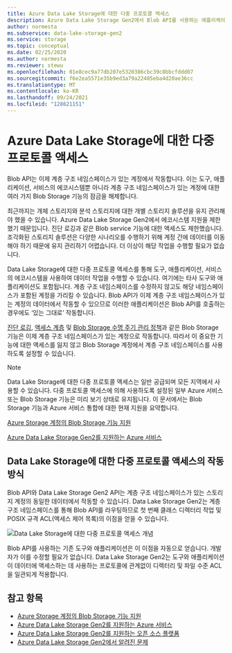 ```yaml
---
title: Azure Data Lake Storage에 대한 다중 프로토콜 액세스
description: Azure Data Lake Storage Gen2에서 Blob API를 사용하는 애플리케이션 및 Blob API를 사용합니다.
author: normesta
ms.subservice: data-lake-storage-gen2
ms.service: storage
ms.topic: conceptual
ms.date: 02/25/2020
ms.author: normesta
ms.reviewer: stewu
ms.openlocfilehash: 01e8cec9a77db207e5320386cbc39c8bbcfddd07
ms.sourcegitcommit: f6e2ea5571e35b9ed3a79a22485eba4d20ae36cc
ms.translationtype: MT
ms.contentlocale: ko-KR
ms.lasthandoff: 09/24/2021
ms.locfileid: "128621151"
---
```

# <a name="multi-protocol-access-on-azure-data-lake-storage"></a>Azure Data Lake Storage에 대한 다중 프로토콜 액세스

Blob API는 이제 계층 구조 네임스페이스가 있는 계정에서 작동합니다. 이는 도구, 애플리케이션, 서비스의 에코시스템뿐 아니라 계층 구조 네임스페이스가 있는 계정에 대한 여러 가지 Blob Storage 기능의 잠금을 해제합니다.

최근까지는 개체 스토리지와 분석 스토리지에 대한 개별 스토리지 솔루션을 유지 관리해야 했을 수 있습니다. Azure Data Lake Storage Gen2에서 에코시스템 지원을 제한했기 때문입니다. 진단 로깅과 같은 Blob service 기능에 대한 액세스도 제한했습니다. 조각화된 스토리지 솔루션은 다양한 시나리오를 수행하기 위해 계정 간에 데이터를 이동해야 하기 때문에 유지 관리하기 어렵습니다. 더 이상이 해당 작업을 수행할 필요가 없습니다.

Data Lake Storage에 대한 다중 프로토콜 액세스를 통해 도구, 애플리케이션, 서비스의 에코시스템을 사용하여 데이터 작업을 수행할 수 있습니다. 여기에는 타사 도구와 애플리케이션도 포함됩니다. 계층 구조 네임스페이스를 수정하지 않고도 해당 네임스페이스가 포함된 계정을 가리킬 수 있습니다. Blob API가 이제 계층 구조 네임스페이스가 있는 계정의 데이터에서 작동할 수 있으므로 이러한 애플리케이션은 Blob API를 호출하는 경우에도 ‘있는 그대로’ 작동합니다.

[진단 로깅](../common/storage-analytics-logging.md), [액세스 계층](storage-blob-storage-tiers.md) 및 [Blob Storage 수명 주기 관리 정책](./lifecycle-management-overview.md)과 같은 Blob Storage 기능은 이제 계층 구조 네임스페이스가 있는 계정으로 작동합니다. 따라서 이 중요한 기능에 대한 액세스를 잃지 않고 Blob Storage 계정에서 계층 구조 네임스페이스를 사용하도록 설정할 수 있습니다.

> [!NOTE]
> Data Lake Storage에 대한 다중 프로토콜 액세스는 일반 공급되며 모든 지역에서 사용할 수 있습니다. 다중 프로토콜 액세스에 의해 사용하도록 설정된 일부 Azure 서비스 또는 Blob Storage 기능은 미리 보기 상태로 유지됩니다. 이 문서에서는 Blob Storage 기능과 Azure 서비스 통합에 대한 현재 지원을 요약합니다.
>
> [Azure Storage 계정의 Blob Storage 기능 지원](storage-feature-support-in-storage-accounts.md)
>
> [Azure Data Lake Storage Gen2를 지원하는 Azure 서비스](data-lake-storage-supported-azure-services.md)

## <a name="how-multi-protocol-access-on-data-lake-storage-works"></a>Data Lake Storage에 대한 다중 프로토콜 액세스의 작동 방식

Blob API와 Data Lake Storage Gen2 API는 계층 구조 네임스페이스가 있는 스토리지 계정의 동일한 데이터에서 작동할 수 있습니다. Data Lake Storage Gen2는 계층 구조 네임스페이스를 통해 Blob API를 라우팅하므로 첫 번째 클래스 디렉터리 작업 및 POSIX 규격 ACL(액세스 제어 목록)의 이점을 얻을 수 있습니다.

![Data Lake Storage에 대한 다중 프로토콜 액세스 개념](./media/data-lake-storage-interop/interop-concept.png)

Blob API를 사용하는 기존 도구와 애플리케이션은 이 이점을 자동으로 얻습니다. 개발자가 이를 수정할 필요가 없습니다. Data Lake Storage Gen2는 도구와 애플리케이션이 데이터에 액세스하는 데 사용하는 프로토콜에 관계없이 디렉터리 및 파일 수준 ACL을 일관되게 적용합니다.

## <a name="see-also"></a>참고 항목

- [Azure Storage 계정의 Blob Storage 기능 지원](storage-feature-support-in-storage-accounts.md)
- [Azure Data Lake Storage Gen2를 지원하는 Azure 서비스](data-lake-storage-supported-azure-services.md)
- [Azure Data Lake Storage Gen2를 지원하는 오픈 소스 플랫폼](data-lake-storage-supported-open-source-platforms.md)
- [Azure Data Lake Storage Gen2에서 알려진 문제](data-lake-storage-known-issues.md)
